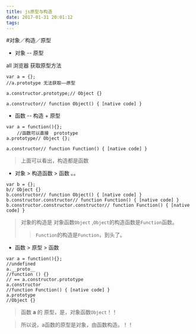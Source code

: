 ```yaml
---
title: js原型与构造
date: 2017-01-31 20:01:12
tags:
---
```


#对象／构造／原型

- 对象 -- 原型

all 浏览器 获取原型方法

```
var a = {};
//a.prototype 无法获取——原型

a.constructor.prototype;// Object {}

a.constructor// function Object() { [native code] }
```

- 函数 -- 构造 + 原型

```
var a = function(){};
	//函数可以直接  prototype
a.prototype// Object {};

a.constructor// function Function() { [native code] }
```

>上面可以看出，构造都是函数

- 对象 > 构造函数 > 函数 。。

```
var b = {};
b// Object {}
b.constructor// function Object() { [native code] }
b.constructor.constructor// function Function() { [native code] }
b.constructor.constructor.constructor// function Function() { [native code] }
```

>对象的构造是 对象函数``Object`` ,``Object``的构造函数是``Function``函数。
>> ``Function``的构造是``Function``，到头了。

- 函数 > 原型 > 函数

```
var a = function(){};
//undefined
a.__proto__
//function () {}
// == a.constructor.prototype
a.constructor
//function Function() { [native code] }
a.prototype
//Object {}
```

> 函数 **a** 的 原型，是，对象函数``Object``！！

>所以说，a函数的原型是对象，由函数构造。！！

